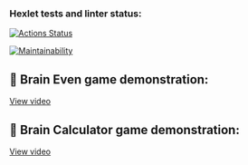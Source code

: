 ### Hexlet tests and linter status:

[![Actions Status](https://github.com/orthrus2106/frontend-project-44/actions/workflows/hexlet-check.yml/badge.svg)](https://github.com/orthrus2106/frontend-project-44/actions)

[![Maintainability](https://api.codeclimate.com/v1/badges/89fd390ecd1f3b52796d/maintainability)](https://codeclimate.com/github/orthrus2106/frontend-project-44/maintainability)

## 🎥 Brain Even game demonstration:

[View video](https://asciinema.org/a/I54hfgr4XroNDq7WA1tCSzCIc)

## 🎥 Brain Calculator game demonstration:

[View video](https://asciinema.org/a/v6fIELDmyuBVx2U5uvavMST3T)
